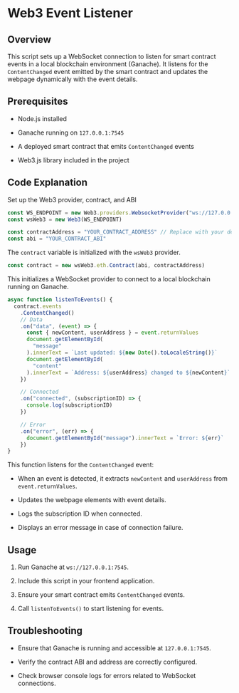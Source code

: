 # Web3 Event Listener

## Overview

This script sets up a WebSocket connection to listen for smart contract events in a local blockchain environment (Ganache). It listens for the `ContentChanged` event emitted by the smart contract and updates the webpage dynamically with the event details.

## Prerequisites

- Node.js installed

- Ganache running on `127.0.0.1:7545`

- A deployed smart contract that emits `ContentChanged` events

- Web3.js library included in the project

## Code Explanation

Set up the Web3 provider, contract, and ABI

```javascript
const WS_ENDPOINT = new Web3.providers.WebsocketProvider("ws://127.0.0.1:7545")
const wsWeb3 = new Web3(WS_ENDPOINT)

const contractAddress = "YOUR_CONTRACT_ADDRESS" // Replace with your deployed contract address
const abi = "YOUR_CONTRACT_ABI"
```

The `contract` variable is initialized with the `wsWeb3` provider.

```javascript
const contract = new wsWeb3.eth.Contract(abi, contractAddress)
```

This initializes a WebSocket provider to connect to a local blockchain running on Ganache.

```javascript
async function listenToEvents() {
  contract.events
    .ContentChanged()
    // Data
    .on("data", (event) => {
      const { newContent, userAddress } = event.returnValues
      document.getElementById(
        "message"
      ).innerText = `Last updated: ${new Date().toLocaleString()}`
      document.getElementById(
        "content"
      ).innerText = `Address: ${userAddress} changed to ${newContent}`
    })

    // Connected
    .on("connected", (subscriptionID) => {
      console.log(subscriptionID)
    })

    // Error
    .on("error", (err) => {
      document.getElementById("message").innerText = `Error: ${err}`
    })
}
```

This function listens for the `ContentChanged` event:

- When an event is detected, it extracts `newContent` and `userAddress` from `event.returnValues`.

- Updates the webpage elements with event details.

- Logs the subscription ID when connected.

- Displays an error message in case of connection failure.

## Usage

1. Run Ganache at `ws://127.0.0.1:7545`.

2. Include this script in your frontend application.
3. Ensure your smart contract emits `ContentChanged` events.
4. Call `listenToEvents()` to start listening for events.

## Troubleshooting

- Ensure that Ganache is running and accessible at `127.0.0.1:7545`.

- Verify the contract ABI and address are correctly configured.

- Check browser console logs for errors related to WebSocket connections.
